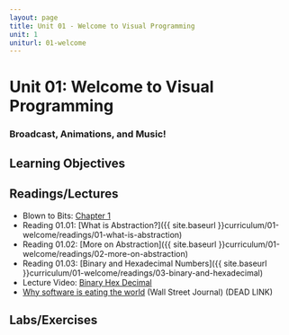 ```yaml
---
layout: page
title: Unit 01 - Welcome to Visual Programming
unit: 1
uniturl: 01-welcome
---
```



Unit 01: Welcome to Visual Programming
======================================
### Broadcast, Animations, and Music! 


Learning Objectives
-------------------



Readings/Lectures
-----------------
 * Blown to Bits: [Chapter 1](http://www.bitsbook.com/wp-content/uploads/2008/12/chapter1.pdf)
 * Reading 01.01: [What is Abstraction?]({{ site.baseurl }}curriculum/01-welcome/readings/01-what-is-abstraction)
 * Reading 01.02: [More on Abstraction]({{ site.baseurl }}curriculum/01-welcome/readings/02-more-on-abstraction)
 * Reading 01.03: [Binary and Hexadecimal Numbers]({{ site.baseurl }}curriculum/01-welcome/readings/03-binary-and-hexadecimal)
 * Lecture Video: [Binary Hex Decimal](http://www.screencast.com/t/c2tp610y1tx6)
 * [Why software is eating the world](http://online.wsj.com/article/SB10001424053111903480904576512250915629460.html) (Wall Street Journal) (DEAD LINK)


Labs/Exercises
--------------



